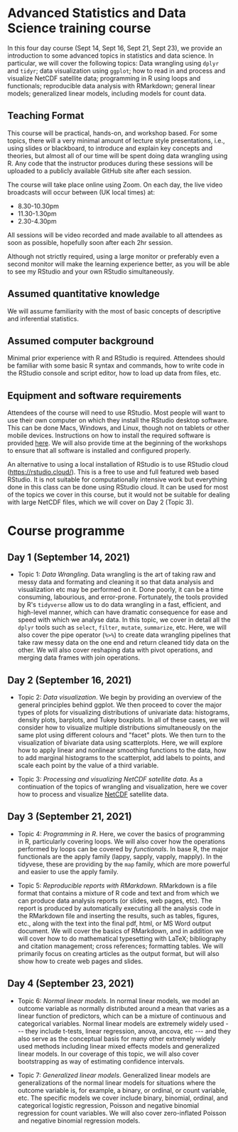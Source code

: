 # Advanced Statistics and Data Science training course

In this four day course (Sept 14, Sept 16, Sept 21, Sept 23), we provide an introduction to some
advanced topics in statistics and data science.  In particular, we will cover
the following topics: Data wrangling using `dplyr` and `tidyr`; data
visualization using `ggplot`; how to read in and process and visualize NetCDF
satellite data; programming in R using loops and functionals; reproducible data
analysis with RMarkdown; general linear models; generalized linear models,
including models for count data.

## Teaching Format

This course will be practical, hands-on, and workshop based. For some topics, there will a very minimal amount of lecture style presentations, i.e., using slides or blackboard, to introduce and explain key concepts and theories, but almost all of our time will be spent doing data wrangling using R. Any code that the instructor produces during these sessions will be uploaded to a publicly available GitHub site after each session.

The course will take place online using Zoom. On each day, the live video broadcasts will occur between (UK local times) at:

* 8.30-10.30pm
* 11.30-1.30pm
* 2.30-4.30pm
 
All sessions will be video recorded and made available to all attendees as soon as possible, hopefully soon after each 2hr session.
  
Although not strictly required, using a large monitor or preferably even a second monitor will make the learning experience better, as you will be able to see my RStudio and your own RStudio simultaneously. 

## Assumed quantitative knowledge

We will assume familiarity with the most of basic concepts of descriptive and inferential statistics.

## Assumed computer background

Minimal prior experience with R and RStudio is required. Attendees should be familiar with some basic R syntax and commands, how to write code in the RStudio console and script editor, how to load up data from files, etc. 

## Equipment and software requirements

Attendees of the course will need to use RStudio. Most people will want to use their own computer on which they install the RStudio desktop software. This can be done Macs, Windows, and Linux, though not on tablets or other mobile devices. 
Instructions on how to install the required software is provided [here](software.md).
We will also provide time at the beginning of the workshops to ensure that all software is installed and configured properly. 

An alternative to using a local installation of RStudio is to use RStudio cloud (https://rstudio.cloud/). This is a free to use and full featured web based RStudio. It is not suitable for computationally intensive work but everything done in this class can be done using RStudio cloud. It can be used for most of the topics we cover in this course, but it would not be suitable for dealing with large NetCDF files, which we will cover on Day 2 (Topic 3).


# Course programme 

## Day 1 (September 14, 2021)

* Topic 1: *Data Wrangling*. Data wrangling is the art of taking raw and messy data and formating and cleaning it so that data analysis and visualization etc may be performed on it. Done poorly, it can be a time consuming, labourious, and error-prone. Fortunately, the tools provided by R's `tidyverse` allow us to do data wrangling in a fast, efficient, and high-level manner, which can have dramatic consequence for ease and speed with which we analyse data. In this topic, we cover in detail all the `dplyr` tools such as `select`, `filter`, `mutate`, `summarize`, etc. Here, we will also cover the pipe operator (`%>%`) to create data wrangling pipelines that take raw messy data on the one end and return cleaned tidy data on the other. We will also cover reshaping data with pivot operations, and merging data frames with join operations.

## Day 2 (September 16, 2021)

* Topic 2: *Data visualization*. We begin by providing an overview of the general principles behind ggplot. We then proceed to cover the major types of plots for visualizing distributions of univariate data: histograms, density plots, barplots, and Tukey boxplots. In all of these cases, we will consider how to visualize multiple distributions simultaneously on the same plot using different colours and "facet" plots. We then turn to the visualization of bivariate data using scatterplots. Here, we will explore how to apply linear and nonlinear smoothing functions to the data, how to add marginal histograms to the scatterplot, add labels to points, and scale each point by the value of a third variable. 

* Topic 3: *Processing and visualizing NetCDF satellite data*. As a continuation of the topics of wrangling and visualization, here we cover how to process and visualize [NetCDF](https://en.wikipedia.org/wiki/NetCDF) satellite data.

## Day 3 (September 21, 2021)

* Topic 4: *Programming in R*. Here, we cover the basics of programming in R, particularly covering loops. We will also cover how the operations performed by loops can be covered by *functionals*. In base R, the major functionals are the apply family (lappy, sapply, vapply, mapply). In the tidyvese, these are providing by the `map` family, which are more powerful and easier to use the apply family.

* Topic 5: *Reproducible reports with RMarkdown*. RMarkdown is a file format that contains a mixture of R code and text and from which we can produce data analysis reports (or slides, web pages, etc). The report is produced by automatically executing all the analysis code in the RMarkdown file and inserting the results, such as tables, figures, etc., along with the text into the final pdf, html, or MS Word output document. We will cover the basics of RMarkdown, and in addition we will cover how to do mathematical typesetting with LaTeX; bibliography and citation management; cross references; formatting tables. We will primarily focus on creating articles as the output format, but will also show how to create web pages and slides.


## Day 4 (September 23, 2021)

* Topic 6: *Normal linear models*. In normal linear models, we model an outcome variable as normally distributed around a mean that varies as a linear function of predictors, which can be a mixture of continuous and categorical variables. Normal linear models are extremely widely used --- they include t-tests, linear regression, anova, ancova, etc --- and they also serve as the conceptual basis for many other extremely widely used methods including linear mixed effects models and generalized linear models. In our coverage of this topic, we will also cover bootstrapping as way of estimating confidence intervals.

* Topic 7: *Generalized linear models*. Generalized linear models are generalizations of the normal linear models for situations where the outcome variable is, for example, a binary, or ordinal, or count variable, etc. The specific models we cover include binary, binomial, ordinal, and categorical logistic regression, Poisson and negative binomial regression for count variables. We will also cover zero-inflated Poisson and negative binomial regression models. 
